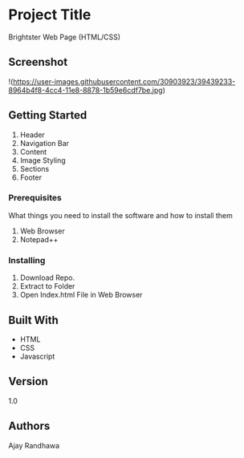 # Project Title

Brightster Web Page (HTML/CSS)

## Screenshot

!(https://user-images.githubusercontent.com/30903923/39439233-8964b4f8-4cc4-11e8-8878-1b59e6cdf7be.jpg)

## Getting Started

1. Header
2. Navigation Bar
3. Content
4. Image Styling
5. Sections
6. Footer

### Prerequisites

What things you need to install the software and how to install them

1. Web Browser
2. Notepad++

### Installing

1. Download Repo.
2. Extract to Folder
3. Open Index.html File in Web Browser

## Built With

* HTML
* CSS
* Javascript

## Version

1.0

## Authors

Ajay Randhawa
